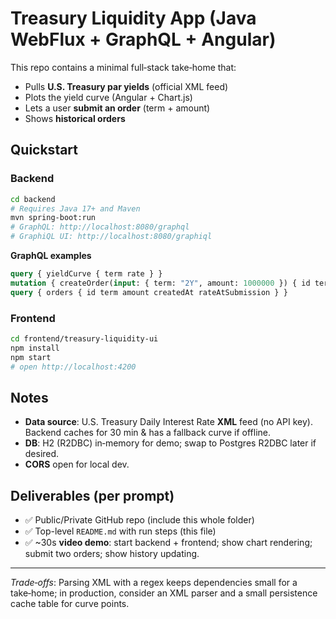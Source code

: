 # Treasury Liquidity App (Java WebFlux + GraphQL + Angular)

This repo contains a minimal full‑stack take‑home that:
- Pulls **U.S. Treasury par yields** (official XML feed)
- Plots the yield curve (Angular + Chart.js)
- Lets a user **submit an order** (term + amount)
- Shows **historical orders**

## Quickstart

### Backend
```bash
cd backend
# Requires Java 17+ and Maven
mvn spring-boot:run
# GraphQL: http://localhost:8080/graphql
# GraphiQL UI: http://localhost:8080/graphiql
```

**GraphQL examples**
```graphql
query { yieldCurve { term rate } }
mutation { createOrder(input: { term: "2Y", amount: 1000000 }) { id term amount status rateAtSubmission } }
query { orders { id term amount createdAt rateAtSubmission } }
```

### Frontend
```bash
cd frontend/treasury-liquidity-ui
npm install
npm start
# open http://localhost:4200
```

## Notes
- **Data source**: U.S. Treasury Daily Interest Rate **XML** feed (no API key). Backend caches for 30 min & has a fallback curve if offline.
- **DB**: H2 (R2DBC) in‑memory for demo; swap to Postgres R2DBC later if desired.
- **CORS** open for local dev.

## Deliverables (per prompt)
- ✅ Public/Private GitHub repo (include this whole folder)
- ✅ Top-level `README.md` with run steps (this file)
- ✅ ~30s **video demo**: start backend + frontend; show chart rendering; submit two orders; show history updating.

---

_Trade‑offs_: Parsing XML with a regex keeps dependencies small for a take‑home; in production, consider an XML parser and a small persistence cache table for curve points.
